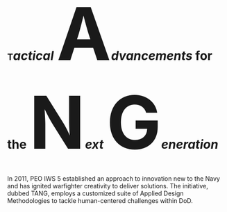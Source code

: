 # <span style="font-size:20;">T</span>*actical* <span style="font-size:6em;">A</span>*dvancements* for the <span style="font-size:6em;">N</span>*ext* <span style="font-size:6em;">G</span>*eneration*

In 2011, PEO IWS 5 established an approach to innovation new to the Navy and has ignited warfighter creativity to deliver solutions.
The initiative, dubbed TANG, employs a customized suite of Applied Design Methodologies to tackle human-centered challenges within DoD.
